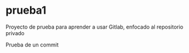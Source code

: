 # prueba1

Proyecto de prueba para aprender a usar Gitlab, enfocado al repositorio privado

Prueba de un commit